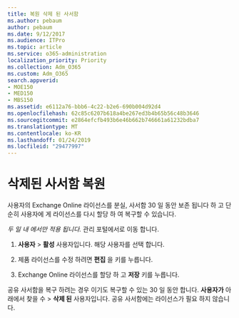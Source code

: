 ```yaml
---
title: 복원 삭제 된 사서함
ms.author: pebaum
author: pebaum
ms.date: 9/12/2017
ms.audience: ITPro
ms.topic: article
ms.service: o365-administration
localization_priority: Priority
ms.collection: Adm_O365
ms.custom: Adm_O365
search.appverid:
- MOE150
- MED150
- MBS150
ms.assetid: e6112a76-bbb6-4c22-b2e6-690b004d92d4
ms.openlocfilehash: 62c85c6207b618a4be267ed3b4b65b56c48b3646
ms.sourcegitcommit: e2864efcfb493b6e46b662b746661a61232bdba7
ms.translationtype: MT
ms.contentlocale: ko-KR
ms.lasthandoff: 01/24/2019
ms.locfileid: "29477997"
---
```

# <a name="restore-a-deleted-mailbox"></a>삭제된 사서함 복원

사용자의 Exchange Online 라이선스를 분실, 사서함 30 일 동안 보존 됩니다 하 고 단순히 사용자에 게 라이선스를 다시 할당 하 여 복구할 수 있습니다.
  
 *두 일 내 에서만 적용 됩니다.*  관리 포털에서로 이동 합니다. 
  
1. **사용자** \> **활성** 사용자입니다. 해당 사용자를 선택 합니다. 
    
2. 제품 라이선스를 수정 하려면 **편집** 을 키를 누릅니다. 
    
3. Exchange Online 라이선스를 할당 하 고 **저장** 키를 누릅니다.
    
공유 사서함을 복구 하려는 경우 이기도 복구할 수 있는 30 일 동안 합니다. **사용자가** 아래에서 찾을 수 \> **삭제 된** 사용자입니다. 공유 사서함에는 라이선스가 필요 하지 않습니다. 
  

